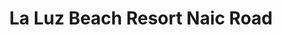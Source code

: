 ---
addr: ' Naic Road'
city: Batangas
country: Philippines
description: Naic Road (Laiya) 4227 Batangas City Batangas
id: 4bc9404b511f95213e89adc7
lat: 13.661188762239476
lng: 121.37217068749263
title: La Luz Beach Resort Naic Road
venue: La Luz Beach Resort
---